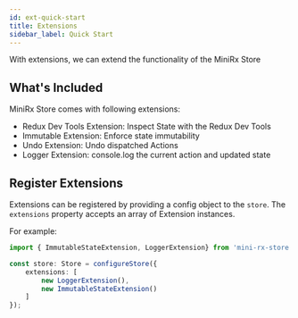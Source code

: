 ```yaml
---
id: ext-quick-start
title: Extensions
sidebar_label: Quick Start
---
```


With extensions, we can extend the functionality of the MiniRx Store

## What's Included
MiniRx Store comes with following extensions:
- Redux Dev Tools Extension: Inspect State with the Redux Dev Tools
- Immutable Extension: Enforce state immutability 
- Undo Extension: Undo dispatched Actions
- Logger Extension: console.log the current action and updated state

## Register Extensions
Extensions can be registered by providing a config object to the `store`. 
The `extensions` property accepts an array of Extension instances.

For example:
```ts
import { ImmutableStateExtension, LoggerExtension} from 'mini-rx-store';

const store: Store = configureStore({
    extensions: [
        new LoggerExtension(), 
        new ImmutableStateExtension()
    ]
});
```
